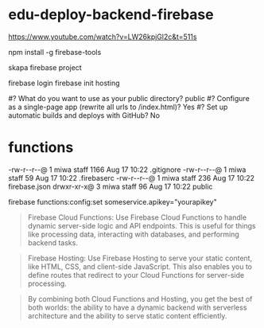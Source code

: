 # edu-deploy-backend-firebase

https://www.youtube.com/watch?v=LW26kpjGl2c&t=511s

npm install -g firebase-tools

skapa firebase project

firebase login
firebase init hosting

#? What do you want to use as your public directory? public
#? Configure as a single-page app (rewrite all urls to /index.html)? Yes
#? Set up automatic builds and deploys with GitHub? No

# functions
-rw-r--r--@  1 miwa  staff  1166 Aug 17 10:22 .gitignore
-rw-r--r--@  1 miwa  staff    59 Aug 17 10:22 .firebaserc
-rw-r--r--@  1 miwa  staff   236 Aug 17 10:22 firebase.json
drwxr-xr-x@  3 miwa  staff    96 Aug 17 10:22 public

firebase functions:config:set someservice.apikey="yourapikey"



> Firebase Cloud Functions: Use Firebase Cloud Functions to handle dynamic server-side logic and API endpoints. This is useful for things like processing data, interacting with databases, and performing backend tasks.

> Firebase Hosting: Use Firebase Hosting to serve your static content, like HTML, CSS, and client-side JavaScript. This also enables you to define routes that redirect to your Cloud Functions for server-side processing.

> By combining both Cloud Functions and Hosting, you get the best of both worlds: the ability to have a dynamic backend with serverless architecture and the ability to serve static content efficiently.
